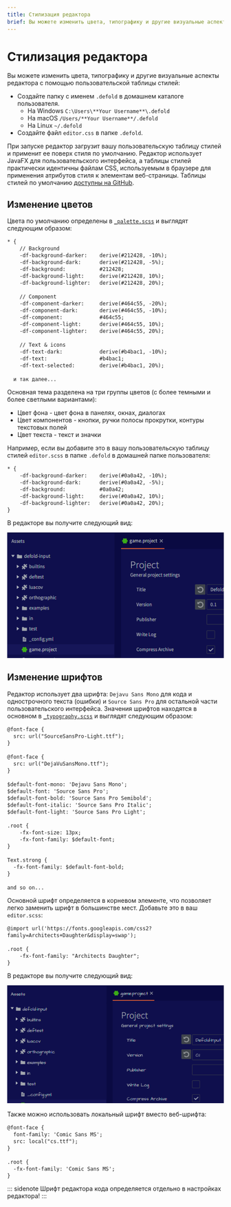 ```yaml
---
title: Стилизация редактора
brief: Вы можете изменить цвета, типографику и другие визуальные аспекты редактора с помощью пользовательской таблицы стилей.
---
```


# Стилизация редактора

Вы можете изменить цвета, типографику и другие визуальные аспекты редактора с помощью пользовательской таблицы стилей:

* Создайте папку с именем `.defold` в домашнем каталоге пользователя.
  * На Windows `C:\Users\**Your Username**\.defold`
  * На macOS `/Users/**Your Username**/.defold`
  * На Linux `~/.defold`
* Создайте файл `editor.css` в папке `.defold`.

При запуске редактор загрузит вашу пользовательскую таблицу стилей и применит ее поверх стиля по умолчанию. Редактор использует JavaFX для пользовательского интерфейса, а таблицы стилей практически идентичны файлам CSS, используемым в браузере для применения атрибутов стиля к элементам веб-страницы. Таблицы стилей по умолчанию [доступны на GitHub](https://github.com/defold/defold/tree/editor-dev/editor/styling/stylesheets/base).

## Изменение цветов

Цвета по умолчанию определены в [`_palette.scss`](https://github.com/defold/defold/blob/editor-dev/editor/styling/stylesheets/base/_palette.scss) и выглядят следующим образом:

```
* {
	// Background
	-df-background-darker:    derive(#212428, -10%);
	-df-background-dark:      derive(#212428, -5%);
	-df-background:           #212428;
	-df-background-light:     derive(#212428, 10%);
	-df-background-lighter:   derive(#212428, 20%);

	// Component
	-df-component-darker:     derive(#464c55, -20%);
	-df-component-dark:       derive(#464c55, -10%);
	-df-component:            #464c55;
	-df-component-light:      derive(#464c55, 10%);
	-df-component-lighter:    derive(#464c55, 20%);

	// Text & icons
	-df-text-dark:            derive(#b4bac1, -10%);
	-df-text:                 #b4bac1;
	-df-text-selected:        derive(#b4bac1, 20%);

  и так далее...
```

Основная тема разделена на три группы цветов (с более темными и более светлыми вариантами):

* Цвет фона - цвет фона в панелях, окнах, диалогах
* Цвет компонентов - кнопки, ручки полосы прокрутки, контуры текстовых полей
* Цвет текста - текст и значки

Например, если вы добавите это в вашу пользовательскую таблицу стилей `editor.scss` в папке `.defold` в домашней папке пользователя:

```
* {
	-df-background-darker:    derive(#0a0a42, -10%);
	-df-background-dark:      derive(#0a0a42, -5%);
	-df-background:           #0a0a42;
	-df-background-light:     derive(#0a0a42, 10%);
	-df-background-lighter:   derive(#0a0a42, 20%);
}
```

В редакторе вы получите следующий вид:

![](images/editor/editor-styling-color.png)


## Изменение шрифтов

Редактор использует два шрифта: `Dejavu Sans Mono` для кода и однострочного текста (ошибки) и `Source Sans Pro` для остальной части пользовательского интерфейса. Значения шрифтов находятся в основном в [`_typography.scss`](https://github.com/defold/defold/blob/editor-dev/editor/styling/stylesheets/base/_typography.scss) и выглядят следующим образом:

```
@font-face {
  src: url("SourceSansPro-Light.ttf");
}

@font-face {
  src: url("DejaVuSansMono.ttf");
}

$default-font-mono: 'Dejavu Sans Mono';
$default-font: 'Source Sans Pro';
$default-font-bold: 'Source Sans Pro Semibold';
$default-font-italic: 'Source Sans Pro Italic';
$default-font-light: 'Source Sans Pro Light';

.root {
    -fx-font-size: 13px;
    -fx-font-family: $default-font;
}

Text.strong {
  -fx-font-family: $default-font-bold;
}

and so on...
```

Основной шрифт определяется в корневом элементе, что позволяет легко заменить шрифт в большинстве мест. Добавьте это в ваш `editor.scss`:

```
@import url('https://fonts.googleapis.com/css2?family=Architects+Daughter&display=swap');

.root {
    -fx-font-family: "Architects Daughter";
}
```

В редакторе вы получите следующий вид:

![](images/editor/editor-styling-fonts.png)

Также можно использовать локальный шрифт вместо веб-шрифта:

```
@font-face {
  font-family: 'Comic Sans MS';
  src: local("cs.ttf");
}

.root {
  -fx-font-family: 'Comic Sans MS';
}
```

::: sidenote
Шрифт редактора кода определяется отдельно в настройках редактора!
:::

